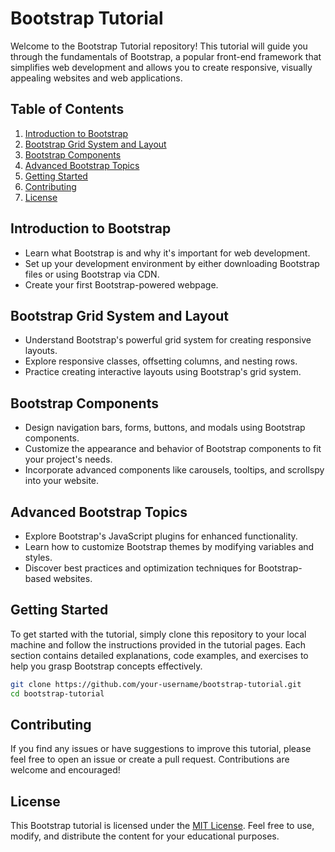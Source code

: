 # Bootstrap Tutorial

Welcome to the Bootstrap Tutorial repository! This tutorial will guide you through the fundamentals of Bootstrap, a popular front-end framework that simplifies web development and allows you to create responsive, visually appealing websites and web applications.

## Table of Contents

1. [Introduction to Bootstrap](#introduction-to-bootstrap)
2. [Bootstrap Grid System and Layout](#bootstrap-grid-system-and-layout)
3. [Bootstrap Components](#bootstrap-components)
4. [Advanced Bootstrap Topics](#advanced-bootstrap-topics)
5. [Getting Started](#getting-started)
6. [Contributing](#contributing)
7. [License](#license)

## Introduction to Bootstrap

- Learn what Bootstrap is and why it's important for web development.
- Set up your development environment by either downloading Bootstrap files or using Bootstrap via CDN.
- Create your first Bootstrap-powered webpage.

## Bootstrap Grid System and Layout

- Understand Bootstrap's powerful grid system for creating responsive layouts.
- Explore responsive classes, offsetting columns, and nesting rows.
- Practice creating interactive layouts using Bootstrap's grid system.

## Bootstrap Components

- Design navigation bars, forms, buttons, and modals using Bootstrap components.
- Customize the appearance and behavior of Bootstrap components to fit your project's needs.
- Incorporate advanced components like carousels, tooltips, and scrollspy into your website.

## Advanced Bootstrap Topics

- Explore Bootstrap's JavaScript plugins for enhanced functionality.
- Learn how to customize Bootstrap themes by modifying variables and styles.
- Discover best practices and optimization techniques for Bootstrap-based websites.

## Getting Started

To get started with the tutorial, simply clone this repository to your local machine and follow the instructions provided in the tutorial pages. Each section contains detailed explanations, code examples, and exercises to help you grasp Bootstrap concepts effectively.

```bash
git clone https://github.com/your-username/bootstrap-tutorial.git
cd bootstrap-tutorial
```

## Contributing

If you find any issues or have suggestions to improve this tutorial, please feel free to open an issue or create a pull request. Contributions are welcome and encouraged!

## License

This Bootstrap tutorial is licensed under the [MIT License](LICENSE). Feel free to use, modify, and distribute the content for your educational purposes.
